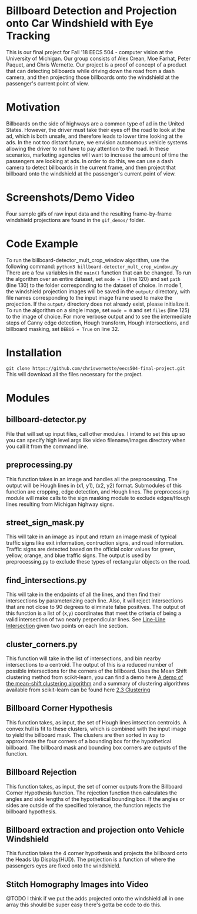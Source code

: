 # Billboard Detection and Projection onto Car Windshield with Eye Tracking
This is our final project for Fall '18 EECS 504 - computer vision at the University of Michigan. Our group consists of Alex Crean, Moe Farhat, Peter Paquet, and Chris Wernette. Our project is a proof of concept of a product that can detecting billboards while driving down the road from a dash camera, and then projecting those billboards onto the windshield at the passenger's current point of view.

# Motivation
Billboards on the side of highways are a common type of ad in the United States. However, the driver must take their eyes off the road to look at the ad, which is both unsafe, and therefore leads to lower time looking at the ads. In the not too distant future, we envision autonomous vehicle systems allowing the driver to not have to pay attention to the road. In these scenarios, marketing agencies will want to increase the amount of time the passengers are looking at ads. In order to do this, we can use a dash camera to detect billboards in the current frame, and then project that billboard onto the windshield at the passenger's current point of view.

# Screenshots/Demo Video
Four sample gifs of raw input data and the resulting frame-by-frame windshield projections are found in the `gif_demos/` folder.

# Code Example
To run the billboard-detector_mult_crop_window algorithm, use the following command: 
`python3 billboard-detector_mult_crop_window.py`
There are a few variables in the `main()` function that can be changed. To run the algorithm over an entire dataset, set `mode = 1` (line 120) and set `path` (line 130) to the folder corresponding to the dataset of choice. In mode 1, the windshield projection images will be saved in the `output/` directory, with file names corresponding to the input image frame used to make the projection. If the `output/` directory does not already exist, please initialize it.
To run the algorithm on a single image, set `mode = 0` and set `files` (line 125) to the image of choice.
For more verbose output and to see the intermediate steps of Canny edge detection, Hough transform, Hough intersections, and billboard masking, set `DEBUG = True` on line 32.

# Installation
`git clone https://github.com/chriswernette/eecs504-final-project.git`
This will download all the files necessary for the project.

# Modules

## billboard-detector.py
File that will set up input files, call other modules. I intend to set this up so you can specify high level args like video filename/images directory when you call it from the command line.

## preprocessing.py
This function takes in an image and handles all the preprocessing. The output will be Hough lines in (x1, y1), (x2, y2) format. Submodules of this function are cropping, edge detection, and Hough lines. The preprocessing module will make calls to the sign masking module to exclude edges/Hough lines resulting from Michigan highway signs.

## street_sign_mask.py
This will take in an image as input and return an image mask of typical traffic signs like exit information, contruction signs, and road information. Traffic signs are detected based on the official color values for green, yellow, orange, and blue traffic signs. The output is used by preprocessing.py to exclude these types of rectangular objects on the road.

## find_intersections.py
This will take in the endpoints of all the lines, and then find their intersections by parameterizing each line. Also, it will reject intersections that are not close to 90 degrees to eliminate false positives. The output of this function is a list of (x,y) coordinates that meet the criteria of being a valid intersection of two nearly perpendicular lines. See [Line-Line Intersection](https://en.wikipedia.org/wiki/Line%E2%80%93line_intersection) given two points on each line section.

## cluster_corners.py
This function will take in the list of intersections, and bin nearby intersections to a centroid. The output of this is a reduced number of possible intersections for the corners of the billboard. Uses the Mean Shift clustering method from scikit-learn, you can find a demo here [A demo of the mean-shift clustering algorithm](https://scikit-learn.org/stable/auto_examples/cluster/plot_mean_shift.html) and a summary of clustering algorithms available from scikit-learn can be found here [2.3 Clustering](https://scikit-learn.org/stable/modules/clustering.html#mean-shift)

## Billboard Corner Hypothesis
This function takes, as input, the set of Hough lines intsection centroids. A convex hull is fit to these clusters, which is combined with the input image to yield the billboard mask. The clusters are then sorted in way to approximate the four corners of a bounding box for the hypothetical billboard. The billboard mask and bounding box corners are outputs of the function.

## Billboard Rejection
This function takes, as input, the set of corner outputs from the Billboard Corner Hypothesis function. The rejection function then calculates the angles and side lengths of the hypothetical bounding box. If the angles or sides are outside of the specified tolerance, the function rejects the billboard hypothesis.

## Billboard extraction and projection onto Vehicle Windshield
This function takes the 4 corner hypothesis and projects the billboard onto the Heads Up Display(HUD). The projection is a function of where the passengers eyes are fixed onto the windshield. 

## Stitch Homography Images into Video
@TODO I think if we put the adds projected onto the windshield all in one array this should be super easy there's gotta be code to do this.
